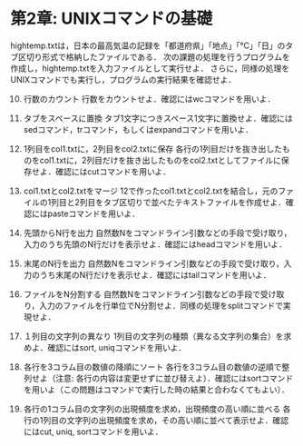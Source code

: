 # 第2章: UNIXコマンドの基礎
hightemp.txtは，日本の最高気温の記録を「都道府県」「地点」「℃」「日」のタブ区切り形式で格納したファイルである．
次の課題の処理を行うプログラムを作成し，hightemp.txtを入力ファイルとして実行せよ．
さらに，同様の処理をUNIXコマンドでも実行し，プログラムの実行結果を確認せよ．

  10. 行数のカウント
行数をカウントせよ．確認にはwcコマンドを用いよ．

  11. タブをスペースに置換
  タブ1文字につきスペース1文字に置換せよ．確認にはsedコマンド，trコマンド，もしくはexpandコマンドを用いよ．

  12. 1列目をcol1.txtに，2列目をcol2.txtに保存
  各行の1列目だけを抜き出したものをcol1.txtに，2列目だけを抜き出したものをcol2.txtとしてファイルに保存せよ．確認にはcutコマンドを用いよ．

  13. col1.txtとcol2.txtをマージ
  12で作ったcol1.txtとcol2.txtを結合し，元のファイルの1列目と2列目をタブ区切りで並べたテキストファイルを作成せよ．確認にはpasteコマンドを用いよ．

  14. 先頭からN行を出力
  自然数Nをコマンドライン引数などの手段で受け取り，入力のうち先頭のN行だけを表示せよ．確認にはheadコマンドを用いよ．

  15. 末尾のN行を出力
  自然数Nをコマンドライン引数などの手段で受け取り，入力のうち末尾のN行だけを表示せよ．確認にはtailコマンドを用いよ．

  16. ファイルをN分割する
  自然数Nをコマンドライン引数などの手段で受け取り，入力のファイルを行単位でN分割せよ．同様の処理をsplitコマンドで実現せよ．

  17. １列目の文字列の異なり
  1列目の文字列の種類（異なる文字列の集合）を求めよ．確認にはsort, uniqコマンドを用いよ．

  18. 各行を3コラム目の数値の降順にソート
  各行を3コラム目の数値の逆順で整列せよ（注意: 各行の内容は変更せずに並び替えよ）．確認にはsortコマンドを用いよ（この問題はコマンドで実行した時の結果と合わなくてもよい）．

  19. 各行の1コラム目の文字列の出現頻度を求め，出現頻度の高い順に並べる
  各行の1列目の文字列の出現頻度を求め，その高い順に並べて表示せよ．確認にはcut, uniq, sortコマンドを用いよ．
